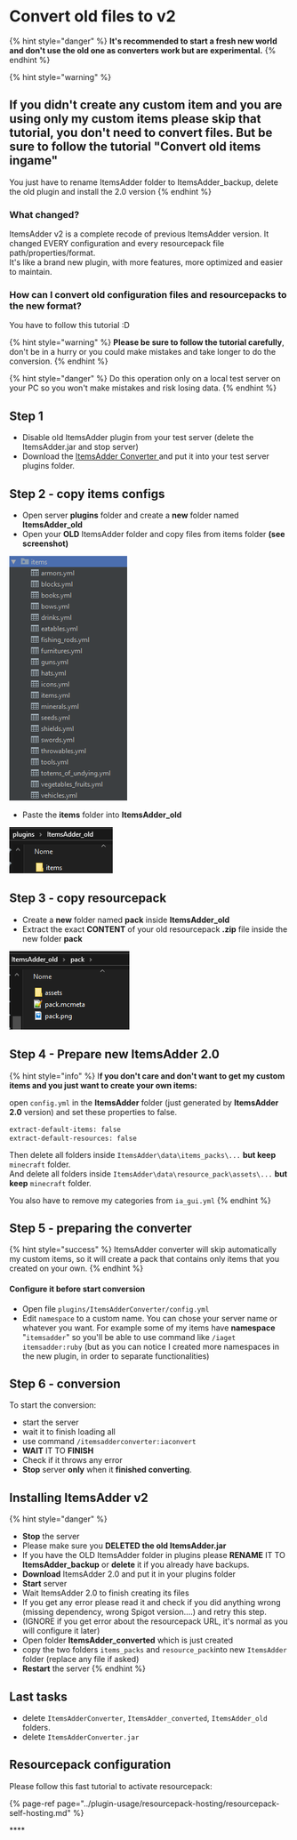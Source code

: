 # Convert old files to v2



{% hint style="danger" %}
**It's recommended to start a fresh new world and don't use the old one as converters work but are experimental.**
{% endhint %}

{% hint style="warning" %}
## If you didn't create any custom item and you are using only my custom items please skip that tutorial, you don't need to convert files. But be sure to follow the tutorial "Convert old items ingame"

You just have to rename ItemsAdder folder to ItemsAdder\_backup, delete the old plugin and install the 2.0 version
{% endhint %}

### What changed?

ItemsAdder v2 is a complete recode of previous ItemsAdder version. It changed EVERY configuration and every resourcepack file path/properties/format.   
It's like a brand new plugin, with more features, more optimized and easier to maintain.

### How can I convert old configuration files and resourcepacks to the new format?

You have to follow this tutorial :D

{% hint style="warning" %}
**Please be sure to follow the tutorial carefully**, don't be in a hurry or you could make mistakes and take longer to do the conversion.
{% endhint %}

{% hint style="danger" %}
Do this operation only on a local test server on your PC so you won't make mistakes and risk losing data.
{% endhint %}



## Step 1

* Disable old ItemsAdder plugin from your test server \(delete the ItemsAdder.jar and stop server\)
* Download the [ItemsAdder Converter ](https://www.spigotmc.org/resources/itemsadder-converter.75952/)and put it into your test server plugins folder.

## Step 2 - copy items configs

* Open server **plugins** folder and create a **new** folder named **ItemsAdder\_old**
* Open your **OLD** ItemsAdder folder and copy files from items folder **\(see screenshot\)**

![](../.gitbook/assets/image%20%286%29.png)

* Paste the **items** folder into **ItemsAdder\_old**

![](../.gitbook/assets/image%20%285%29.png)

## Step 3 - copy resourcepack

* Create a **new** folder named **pack** inside **ItemsAdder\_old** 
* Extract the exact **CONTENT** of your old resourcepack **.zip** file inside the new folder **pack**

![](../.gitbook/assets/image.png)

## Step 4 - Prepare new ItemsAdder 2.0

{% hint style="info" %}
I**f you don't care and don't want to get my custom items and you just want to create your own items:** 

open `config.yml` in the **ItemsAdder** folder \(just generated by **ItemsAdder 2.0** version\) and set these properties to false.

```text
extract-default-items: false
extract-default-resources: false
```

Then delete all folders inside `ItemsAdder\data\items_packs\...` **but keep** `minecraft` folder.  
And delete all folders inside `ItemsAdder\data\resource_pack\assets\...` **but keep** `minecraft` folder.

You also have to remove my categories from `ia_gui.yml`
{% endhint %}

## Step 5 - preparing the converter

{% hint style="success" %}
ItemsAdder converter will skip automatically my custom items, so it will create a pack that contains only items that you created on your own.
{% endhint %}

#### Configure it before start conversion

* Open file `plugins/ItemsAdderConverter/config.yml`
* Edit `namespace` to a custom name. You can chose your server name or whatever you want. For example some of my items have **namespace** "`itemsadder`" so you'll be able to use command like `/iaget itemsadder:ruby` \(but as you can notice I created more namespaces in the new plugin, in order to separate functionalities\)

## Step 6 - conversion

To start the conversion:

* start the server
* wait it to finish loading all
* use command `/itemsadderconverter:iaconvert`
* **WAIT** IT TO **FINISH**
* Check if it throws any error
* **Stop** server **only** when it **finished converting**.

## Installing ItemsAdder v2

{% hint style="danger" %}
* **Stop** the server
* Please make sure you **DELETED the old ItemsAdder.jar**
* If you have the OLD ItemsAdder folder in plugins please **RENAME** IT TO **ItemsAdder\_backup** or **delete** it if you already have backups.
* **Download** ItemsAdder 2.0 and put it in your plugins folder
* **Start** server
* Wait ItemsAdder 2.0 to finish creating its files
* If you get any error please read it and check if you did anything wrong \(missing dependency, wrong Spigot version....\) and retry this step.
* \(IGNORE if you get error about the resourcepack URL, it's normal as you will configure it later\)
* Open folder **ItemsAdder\_converted** which is just created
* copy the two folders `items_packs` and `resource_pack`into new `ItemsAdder` folder \(replace any file if asked\)
* **Restart** the server
{% endhint %}

## Last tasks

* delete `ItemsAdderConverter`, `ItemsAdder_converted`, `ItemsAdder_old` folders.
* delete `ItemsAdderConverter.jar`

## Resourcepack configuration

Please follow this fast tutorial to activate resourcepack:

{% page-ref page="../plugin-usage/resourcepack-hosting/resourcepack-self-hosting.md" %}



\*\*\*\*

